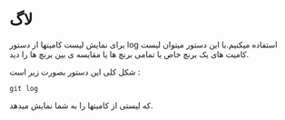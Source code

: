لاگ
====

برای نمایش لیست کامیتها از دستور log استفاده میکنیم.با این دستور میتوان لیست کامیت های یک برنچ خاص یا تمامی برنچ ها یا مقایسه ی بین برنچ ها را دید.

شکل کلی این دستور بصورت زیر است :
```
git log
```
 که لیستی از کامیتها را به شما نمایش میدهد.